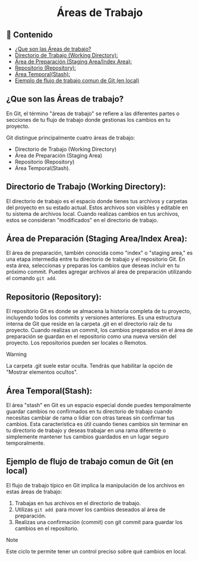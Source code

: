 <h1 align="center">Áreas de Trabajo</h1>

<h2>📑 Contenido</h2>

- [¿Que son las Áreas de trabajo?](#que-son-las-áreas-de-trabajo)
- [Directorio de Trabajo (Working Directory):](#directorio-de-trabajo-working-directory)
- [Área de Preparación (Staging Area/Index Area):](#área-de-preparación-staging-areaindex-area)
- [Repositorio (Repository):](#repositorio-repository)
- [Área Temporal(Stash):](#área-temporalstash)
- [Ejemplo de flujo de trabajo comun de Git (en local)](#ejemplo-de-flujo-de-trabajo-comun-de-git-en-local)

## ¿Que son las Áreas de trabajo?

En Git, el término "áreas de trabajo" se refiere a las diferentes partes o secciones de tu flujo de trabajo donde gestionas los cambios en tu proyecto.

Git distingue principalmente cuatro áreas de trabajo:

- Directorio de Trabajo (Working Directory)
- Área de Preparación (Staging Area)
- Repositorio (Repository)
- Área Temporal(Stash).

## Directorio de Trabajo (Working Directory):

El directorio de trabajo es el espacio donde tienes tus archivos y carpetas del proyecto en su estado actual. Estos archivos son visibles y editable en tu sistema de archivos local. Cuando realizas cambios en tus archivos, estos se consideran "modificados" en el directorio de trabajo.

## Área de Preparación (Staging Area/Index Area):

El área de preparación, también conocida como "index" o "staging area," es una etapa intermedia entre tu directorio de trabajo y el repositorio Git. En esta área, seleccionas y preparas los cambios que deseas incluir en tu próximo commit. Puedes agregar archivos al área de preparación utilizando el comando `git add`.

## Repositorio (Repository):

El repositorio Git es donde se almacena la historia completa de tu proyecto, incluyendo todos los commits y versiones anteriores. Es una estructura interna de Git que reside en la carpeta .git en el directorio raíz de tu proyecto. Cuando realizas un commit, los cambios preparados en el área de preparación se guardan en el repositorio como una nueva versión del proyecto. Los repositorios pueden ser locales o Remotos.

> [!WARNING]
>
> La carpeta .git suele estar oculta. Tendrás que habilitar la opción de "Mostrar elementos ocultos".

## Área Temporal(Stash):

El área "stash" en Git es un espacio especial donde puedes temporalmente guardar cambios no confirmados en tu directorio de trabajo cuando necesitas cambiar de rama o lidiar con otras tareas sin confirmar tus cambios. Esta característica es útil cuando tienes cambios sin terminar en tu directorio de trabajo y deseas trabajar en una rama diferente o simplemente mantener tus cambios guardados en un lugar seguro temporalmente.

## Ejemplo de flujo de trabajo comun de Git (en local)

El flujo de trabajo típico en Git implica la manipulación de los archivos en estas áreas de trabajo:

1. Trabajas en tus archivos en el directorio de trabajo.
2. Utilizas `git add `para mover los cambios deseados al área de preparación.
3. Realizas una confirmación (commit) con git commit para guardar los cambios en el repositorio.

> [!NOTE]
>
> Este ciclo te permite tener un control preciso sobre qué cambios en local.
